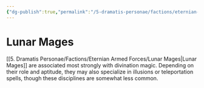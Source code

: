 ```yaml
---
{"dg-publish":true,"permalink":"/5-dramatis-personae/factions/eternian-armed-forces/lunar-mages/"}
---
```


# Lunar Mages

[[5. Dramatis Personae/Factions/Eternian Armed Forces/Lunar Mages\|Lunar Mages]] are associated most strongly with divination magic. Depending on their role and aptitude, they may also specialize in illusions or teleportation spells, though these disciplines are somewhat less common. 